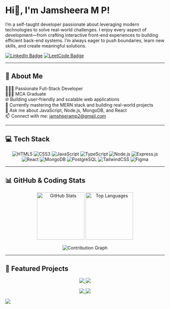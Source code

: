 # Hi👋, I'm Jamsheera M P!

I’m a self-taught developer passionate about leveraging modern technologies to solve real-world challenges. I enjoy every aspect of development—from crafting interactive front-end experiences to building efficient back-end systems. I’m always eager to push boundaries, learn new skills, and create meaningful solutions.  

[![LinkedIn Badge](https://img.shields.io/badge/LinkedIn-Connect-blue?logo=linkedin)](https://www.linkedin.com/in/jamsheera-mp/) 
[![LeetCode Badge](https://img.shields.io/badge/LeetCode-Profile-F79F1F?logo=leetcode&logoColor=white)](https://leetcode.com/u/jamsheeramp2/)

---

## 💫 About Me
👩🏻‍💻 Passionate Full-Stack Developer  
👩🏻‍🎓 MCA Graduate  
🌐 Building user-friendly and scalable web applications  
🚀 Currently mastering the MERN stack and building real-world projects  
💬 Ask me about JavaScript, Node.js, MongoDB, and React  
📫 Connect with me: [jamsheeramp2@gmail.com](mailto:jamsheeramp2@gmail.com)

---

## 💻 Tech Stack

<p align="center">
  <img alt="HTML5" src="https://img.shields.io/badge/HTML5-E34F26?style=for-the-badge&logo=html5&logoColor=white&animation=fade"/>
  <img alt="CSS3" src="https://img.shields.io/badge/CSS3-1572B6?style=for-the-badge&logo=css3&logoColor=white&animation=fade"/>
  <img alt="JavaScript" src="https://img.shields.io/badge/JavaScript-F7DF1E?style=for-the-badge&logo=javascript&logoColor=black&animation=fade"/>
  <img alt="TypeScript" src="https://img.shields.io/badge/TypeScript-3178C6?style=for-the-badge&logo=typescript&logoColor=white&animation=fade"/>
  <img alt="Node.js" src="https://img.shields.io/badge/Node.js-339933?style=for-the-badge&logo=node.js&logoColor=white&animation=fade"/>
  <img alt="Express.js" src="https://img.shields.io/badge/Express.js-000000?style=for-the-badge&logo=express&logoColor=white&animation=fade"/>
  <img alt="React" src="https://img.shields.io/badge/React-61DAFB?style=for-the-badge&logo=react&logoColor=black&animation=fade"/>
  <img alt="MongoDB" src="https://img.shields.io/badge/MongoDB-47A248?style=for-the-badge&logo=mongodb&logoColor=white&animation=fade"/>
  <img alt="PostgreSQL" src="https://img.shields.io/badge/PostgreSQL-4169E1?style=for-the-badge&logo=postgresql&logoColor=white&animation=fade"/>
  <img alt="TailwindCSS" src="https://img.shields.io/badge/TailwindCSS-06B6D4?style=for-the-badge&logo=tailwind-css&logoColor=white&animation=fade"/>
  <img alt="Figma" src="https://img.shields.io/badge/Figma-F24E1E?style=for-the-badge&logo=figma&logoColor=white&animation=fade"/>
</p>

---
## 📊 GitHub & Coding Stats

<p align="center">
  <!-- GitHub Stats -->
  <img alt="GitHub Stats" src="https://github-readme-stats.vercel.app/api?username=jamsheera-mp&show_icons=true&count_private=true&theme=radical" height="150"/>
  
  <!-- Top Languages -->
  <img alt="Top Languages" src="https://github-readme-stats.vercel.app/api/top-langs/?username=jamsheera-mp&theme=radical&layout=compact" height="150"/>
  
</p>

<p align="center">
  <!-- Contribution Graph -->
  <img alt="Contribution Graph" src="https://github-readme-activity-graph.vercel.app/graph?username=jamsheera-mp&theme=radical" />
</p>




---

## 🚀 Featured Projects

<p align="center">
  <a href="https://github.com/jamsheera-mp/Perfume-Castle--ecommerce-web-app">
    <img src="https://github-readme-stats.vercel.app/api/pin/?username=jamsheera-mp&repo=Perfume-Castle--ecommerce-web-app&theme=radical" />
  </a>
  <a href="https://github.com/jamsheera-mp/user-management-system">
    <img src="https://github-readme-stats.vercel.app/api/pin/?username=jamsheera-mp&repo=user-management-system&theme=radical" />
  </a>
</p>

<p align="center">
  <a href="https://github.com/jamsheera-mp/netflix-clone">
    <img src="https://github-readme-stats.vercel.app/api/pin/?username=jamsheera-mp&repo=netflix-clone&theme=radical" />
  </a>
  <a href="https://github.com/jamsheera-mp/OLX_CLONE">
    <img src="https://github-readme-stats.vercel.app/api/pin/?username=jamsheera-mp&repo=OLX_CLONE&theme=radical" />
  </a>
</p>

[![](https://visitcount.itsvg.in/api?id=jamsheera-mp&icon=0&color=0)](https://visitcount.itsvg.in)
